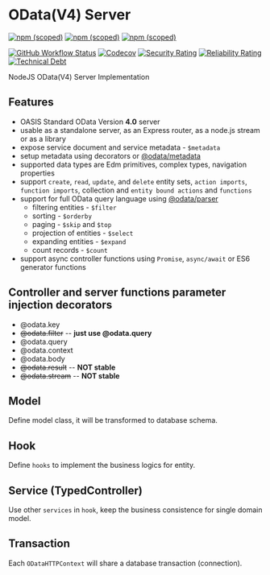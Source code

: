 # OData(V4) Server

[![npm (scoped)](https://img.shields.io/npm/v/@odata/server?label=@odata/server)](https://www.npmjs.com/package/@odata/server)
[![npm (scoped)](https://img.shields.io/npm/v/@odata/parser?label=@odata/parser)](https://www.npmjs.com/package/@odata/parser)
[![npm (scoped)](https://img.shields.io/npm/v/@odata/metadata?label=@odata/metadata)](https://www.npmjs.com/package/@odata/metadata)

[![GitHub Workflow Status](https://img.shields.io/github/workflow/status/Soontao/odata-v4-server/Node%20CI?label=nodejs)](https://github.com/Soontao/odata-v4-server/actions?query=workflow%3A%Node+CI%22)
[![Codecov](https://codecov.io/gh/Soontao/odata-v4-server/branch/master/graph/badge.svg)](https://codecov.io/gh/Soontao/odata-v4-server)
[![Security Rating](https://sonarcloud.io/api/project_badges/measure?project=Soontao_odata-v4-server&metric=security_rating)](https://sonarcloud.io/dashboard?id=Soontao_odata-v4-server)
[![Reliability Rating](https://sonarcloud.io/api/project_badges/measure?project=Soontao_odata-v4-server&metric=reliability_rating)](https://sonarcloud.io/dashboard?id=Soontao_odata-v4-server)
[![Technical Debt](https://sonarcloud.io/api/project_badges/measure?project=Soontao_odata-v4-server&metric=sqale_index)](https://sonarcloud.io/dashboard?id=Soontao_odata-v4-server)

NodeJS OData(V4) Server Implementation 

## Features

* OASIS Standard OData Version **4.0** server
* usable as a standalone server, as an Express router, as a node.js stream or as a library
* expose service document and service metadata - `$metadata`
* setup metadata using decorators or [@odata/metadata](https://github.com/Soontao/odata-v4-metadata)
* supported data types are Edm primitives, complex types, navigation properties
* support `create`, `read`, `update`, and `delete` entity sets, `action imports`, `function imports`, collection and `entity bound actions` and `functions`
* support for full OData query language using [@odata/parser](https://github.com/Soontao/odata-v4-parser)
  * filtering entities - `$filter`
  * sorting - `$orderby`
  * paging - `$skip` and `$top`
  * projection of entities - `$select`
  * expanding entities - `$expand`
  * count records - `$count`
* support async controller functions using `Promise`, `async/await` or ES6 generator functions

## Controller and server functions parameter injection decorators

* @odata.key
* ~~@odata.filter~~ -- **just use @odata.query**
* @odata.query
* @odata.context
* @odata.body
* ~~@odata.result~~ -- **NOT stable**
* ~~@odata.stream~~ -- **NOT stable**

## Model

Define model class, it will be transformed to database schema.

## Hook

Define `hooks` to implement the business logics for entity.

## Service (TypedController)

Use other `services` in `hook`, keep the business consistence for single domain model.

## Transaction

Each `ODataHTTPContext` will share a database transaction (connection).